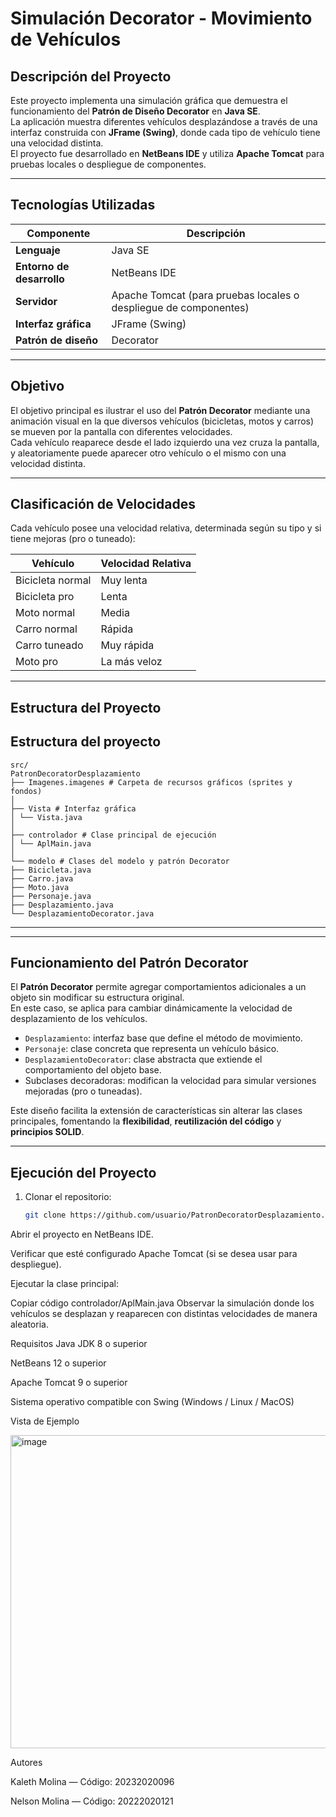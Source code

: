 # Simulación Decorator - Movimiento de Vehículos

## Descripción del Proyecto

Este proyecto implementa una simulación gráfica que demuestra el funcionamiento del **Patrón de Diseño Decorator** en **Java SE**.  
La aplicación muestra diferentes vehículos desplazándose a través de una interfaz construida con **JFrame (Swing)**, donde cada tipo de vehículo tiene una velocidad distinta.  
El proyecto fue desarrollado en **NetBeans IDE** y utiliza **Apache Tomcat** para pruebas locales o despliegue de componentes.

---

## Tecnologías Utilizadas

| Componente | Descripción |
|-------------|-------------|
| **Lenguaje** | Java SE |
| **Entorno de desarrollo** | NetBeans IDE |
| **Servidor** | Apache Tomcat (para pruebas locales o despliegue de componentes) |
| **Interfaz gráfica** | JFrame (Swing) |
| **Patrón de diseño** | Decorator |

---

## Objetivo

El objetivo principal es ilustrar el uso del **Patrón Decorator** mediante una animación visual en la que diversos vehículos (bicicletas, motos y carros) se mueven por la pantalla con diferentes velocidades.  
Cada vehículo reaparece desde el lado izquierdo una vez cruza la pantalla, y aleatoriamente puede aparecer otro vehículo o el mismo con una velocidad distinta.

---

## Clasificación de Velocidades

Cada vehículo posee una velocidad relativa, determinada según su tipo y si tiene mejoras (pro o tuneado):

| Vehículo         | Velocidad Relativa     |
|------------------|------------------------|
| Bicicleta normal | Muy lenta              |
| Bicicleta pro    | Lenta                  |
| Moto normal      | Media                  |
| Carro normal     | Rápida                 |
| Carro tuneado    | Muy rápida             |
| Moto pro         | La más veloz           |

---

## Estructura del Proyecto

## Estructura del proyecto

```
src/
PatronDecoratorDesplazamiento
├── Imagenes.imagenes # Carpeta de recursos gráficos (sprites y fondos)
│
├── Vista # Interfaz gráfica
│ └── Vista.java
│
├── controlador # Clase principal de ejecución
│ └── AplMain.java
│
└── modelo # Clases del modelo y patrón Decorator
├── Bicicleta.java
├── Carro.java
├── Moto.java
├── Personaje.java
├── Desplazamiento.java
└── DesplazamientoDecorator.java

```

---



---

## Funcionamiento del Patrón Decorator

El **Patrón Decorator** permite agregar comportamientos adicionales a un objeto sin modificar su estructura original.  
En este caso, se aplica para cambiar dinámicamente la velocidad de desplazamiento de los vehículos.

- `Desplazamiento`: interfaz base que define el método de movimiento.  
- `Personaje`: clase concreta que representa un vehículo básico.  
- `DesplazamientoDecorator`: clase abstracta que extiende el comportamiento del objeto base.  
- Subclases decoradoras: modifican la velocidad para simular versiones mejoradas (pro o tuneadas).

Este diseño facilita la extensión de características sin alterar las clases principales, fomentando la **flexibilidad**, **reutilización del código** y **principios SOLID**.

---

## Ejecución del Proyecto

1. Clonar el repositorio:
   ```bash
   git clone https://github.com/usuario/PatronDecoratorDesplazamiento.git
Abrir el proyecto en NetBeans IDE.

Verificar que esté configurado Apache Tomcat (si se desea usar para despliegue).

Ejecutar la clase principal:

Copiar código
controlador/AplMain.java
Observar la simulación donde los vehículos se desplazan y reaparecen con distintas velocidades de manera aleatoria.

Requisitos
Java JDK 8 o superior

NetBeans 12 o superior

Apache Tomcat 9 o superior

Sistema operativo compatible con Swing (Windows / Linux / MacOS)

Vista de Ejemplo

<img width="959" height="501" alt="image" src="https://github.com/user-attachments/assets/bbb33334-4adb-4752-9aab-80b196862ce5" />



Autores

Kaleth Molina — Código: 20232020096

Nelson Molina — Código: 20222020121
